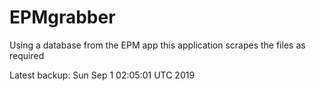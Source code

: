 # EPMgrabber
Using a database from the EPM app this application scrapes the files as required


Latest backup: Sun Sep 1 02:05:01 UTC 2019
